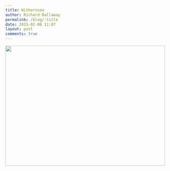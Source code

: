 ```yaml
---
title: Withernsea
author: Richard Dallaway
permalink: /blog/:title
date: 2015-02-06 11:07
layout: post
comments: true
---
```


<div><a href="//static.skitters.dallaway.com/tp_IMG_20150206_110520.jpg"><img src="//static.skitters.dallaway.com/tp_thumb_IMG_20150206_110520.jpg" width="500" height="375"/></a></div>


  
      
